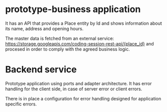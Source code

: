 # prototype-business application
It has an API that provides a Place entity by Id and shows information about its name, address and opening hours.

The master data is fetched from an external service: https://storage.googleapis.com/coding-session-rest-api/{place_id} and procesed in order to comply with the agreed business logic.

# Backend service
Prototype application using ports and adapter architecture.
It has error handling for the client side, in case of server error or client errors.

There is in place a configuration for error handling designed for application specific errors.
